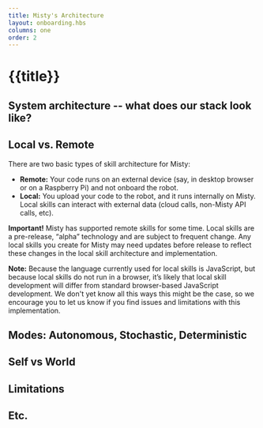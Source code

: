 ```yaml
---
title: Misty's Architecture
layout: onboarding.hbs
columns: one
order: 2
---
```


# {{title}}

## System architecture -- what does our stack look like?

## Local vs. Remote

There are two basic types of skill architecture for Misty:
* **Remote:** Your code runs on an external device (say, in desktop browser or on a Raspberry Pi) and not onboard the robot. 
* **Local:** You upload your code to the robot, and it runs internally on Misty. Local skills can interact with external data (cloud calls, non-Misty API calls, etc).

**Important!** Misty has supported remote skills for some time. Local skills are a pre-release, “alpha” technology and are subject to frequent change. Any local skills you create for Misty may need updates before release to reflect these changes in the local skill architecture and implementation.

**Note:** Because the language currently used for local skills is JavaScript, but because local skills do not run in a browser, it’s likely that local skill development will differ from standard browser-based JavaScript development. We don't yet know all this ways this might be the case, so we encourage you to let us know if you find issues and limitations with this implementation.


## Modes: Autonomous, Stochastic, Deterministic

## Self vs World

## Limitations

## Etc.
